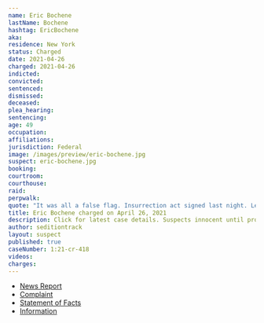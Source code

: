 ```yaml
---
name: Eric Bochene
lastName: Bochene
hashtag: EricBochene
aka:
residence: New York
status: Charged
date: 2021-04-26
charged: 2021-04-26
indicted:
convicted:
sentenced:
dismissed:
deceased:
plea_hearing:
sentencing:
age: 49
occupation:
affiliations:
jurisdiction: Federal
image: /images/preview/eric-bochene.jpg
suspect: eric-bochene.jpg
booking:
courtroom:
courthouse:
raid:
perpwalk:
quote: "It was all a false flag. Insurrection act signed last night. Leftistbtrash [sic] are being executed right now."
title: Eric Bochene charged on April 26, 2021
description: Click for latest case details. Suspects innocent until proven guilty.
author: seditiontrack
layout: suspect
published: true
caseNumber: 1:21-cr-418
videos:
charges:
---
```

- [News Report](https://www.nbcnewyork.com/news/local/upstate-ny-man-charged-with-being-inside-capitol-on-jan-6/3056832/)
- [Complaint](https://www.justice.gov/usao-dc/case-multi-defendant/file/1394206/download)
- [Statement of Facts](https://www.justice.gov/usao-dc/case-multi-defendant/file/1394211/download)
- [Information](https://extremism.gwu.edu/sites/g/files/zaxdzs2191/f/Eric%20Bochene%20Information.pdf)

